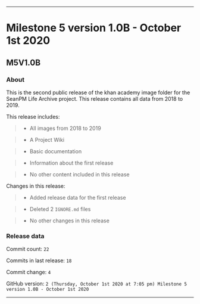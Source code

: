 
***

# Milestone 5 version 1.0B - October 1st 2020

## M5V1.0B

### About

This is the second public release of the khan academy image folder for the SeanPM Life Archive project. This release contains all data from 2018 to 2019.

This release includes:

> * All images from 2018 to 2019

> * A Project Wiki

> * Basic documentation

> * Information about the first release

> * No other content included in this release

Changes in this release:

> * Added release data for the first release

> * Deleted 2 `IGNORE.md` files

> * No other changes in this release

### Release data

Commit count: `22`

Commits in last release: `18`

Commit change: `4`

GitHub version: `2 (Thursday, October 1st 2020 at 7:05 pm) Milestone 5 version 1.0B - October 1st 2020`

***
